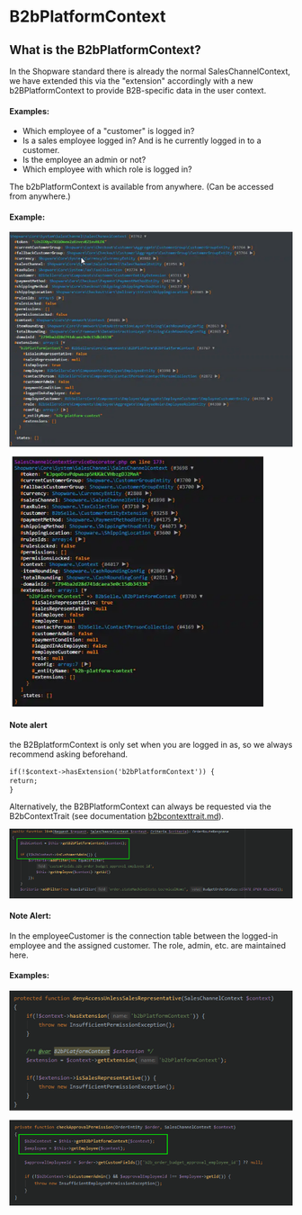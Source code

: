 # B2bPlatformContext

## **What is the B2bPlatformContext?**

In the Shopware standard there is already the normal SalesChannelContext, we have extended this via the "extension" accordingly with a new b2BPlatformContext to provide B2B-specific data in the user context.

#### Examples:

* Which employee of a "customer" is logged in?
* Is a sales employee logged in? And is he currently logged in to a customer.
* Is the employee an admin or not?
* Which employee with which role is logged in?

The b2bPlatformContext is available from anywhere. (Can be accessed from anywhere.)

#### **Example:**

![Figure 1. This B2BPlatform Context shows that the user is an employee of a client (isEmployee: true).](<../../.gitbook/assets/example - B2BPlatformContext.png>)

![Figure 2 - This B2bPlatformContext shows a loggedin sales representative who has not yet logged in to a customer employee.](<../../.gitbook/assets/example - B2BPlatformContext 2.png>)

#### **Note alert**

the B2BplatformContext is only set when you are logged in as, so we always recommend asking beforehand.

```
if(!$context->hasExtension('b2bPlatformContext')) {
return; 
}
```

Alternatively, the B2BPlatformContext can always be requested via the B2bContextTrait (see documentation [b2bcontexttrait.md](b2bcontexttrait.md "mention")).

![](<../../.gitbook/assets/example - B2BPlatformContext 3.png>)

#### Note Alert:

In the employeeCustomer is the connection table between the logged-in employee and the assigned customer. The role, admin, etc. are maintained here.

#### Examples:

![Figure 3. Here will be checked whether the logged-in user is a sales employee.](<../../.gitbook/assets/example - B2BPlatformContext 4.png>)

![Figure 4: Here, the logged-in employee will be queried via the B2bPlatformContext. Notice. These are the general employee data, not the employees ->mapping -> Customer data.](<../../.gitbook/assets/example - B2BPlatformContext 5.png>)
